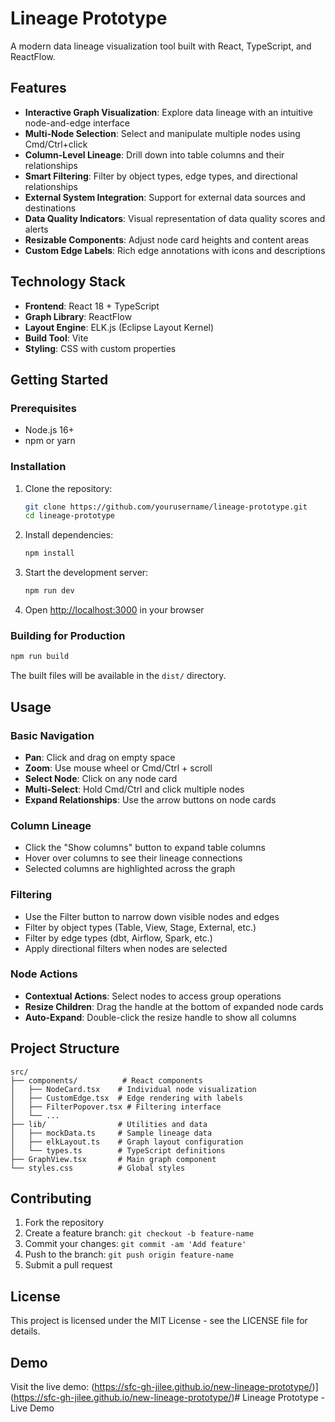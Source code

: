 # Lineage Prototype

A modern data lineage visualization tool built with React, TypeScript, and ReactFlow.

## Features

- **Interactive Graph Visualization**: Explore data lineage with an intuitive node-and-edge interface
- **Multi-Node Selection**: Select and manipulate multiple nodes using Cmd/Ctrl+click
- **Column-Level Lineage**: Drill down into table columns and their relationships
- **Smart Filtering**: Filter by object types, edge types, and directional relationships
- **External System Integration**: Support for external data sources and destinations
- **Data Quality Indicators**: Visual representation of data quality scores and alerts
- **Resizable Components**: Adjust node card heights and content areas
- **Custom Edge Labels**: Rich edge annotations with icons and descriptions

## Technology Stack

- **Frontend**: React 18 + TypeScript
- **Graph Library**: ReactFlow
- **Layout Engine**: ELK.js (Eclipse Layout Kernel)
- **Build Tool**: Vite
- **Styling**: CSS with custom properties

## Getting Started

### Prerequisites

- Node.js 16+ 
- npm or yarn

### Installation

1. Clone the repository:
   ```bash
   git clone https://github.com/yourusername/lineage-prototype.git
   cd lineage-prototype
   ```

2. Install dependencies:
   ```bash
   npm install
   ```

3. Start the development server:
   ```bash
   npm run dev
   ```

4. Open [http://localhost:3000](http://localhost:3000) in your browser

### Building for Production

```bash
npm run build
```

The built files will be available in the `dist/` directory.

## Usage

### Basic Navigation

- **Pan**: Click and drag on empty space
- **Zoom**: Use mouse wheel or Cmd/Ctrl + scroll
- **Select Node**: Click on any node card
- **Multi-Select**: Hold Cmd/Ctrl and click multiple nodes
- **Expand Relationships**: Use the arrow buttons on node cards

### Column Lineage

- Click the "Show columns" button to expand table columns
- Hover over columns to see their lineage connections
- Selected columns are highlighted across the graph

### Filtering

- Use the Filter button to narrow down visible nodes and edges
- Filter by object types (Table, View, Stage, External, etc.)
- Filter by edge types (dbt, Airflow, Spark, etc.)
- Apply directional filters when nodes are selected

### Node Actions

- **Contextual Actions**: Select nodes to access group operations
- **Resize Children**: Drag the handle at the bottom of expanded node cards
- **Auto-Expand**: Double-click the resize handle to show all columns

## Project Structure

```
src/
├── components/          # React components
│   ├── NodeCard.tsx    # Individual node visualization
│   ├── CustomEdge.tsx  # Edge rendering with labels
│   ├── FilterPopover.tsx # Filtering interface
│   └── ...
├── lib/                # Utilities and data
│   ├── mockData.ts     # Sample lineage data
│   ├── elkLayout.ts    # Graph layout configuration
│   └── types.ts        # TypeScript definitions
├── GraphView.tsx       # Main graph component
└── styles.css          # Global styles
```

## Contributing

1. Fork the repository
2. Create a feature branch: `git checkout -b feature-name`
3. Commit your changes: `git commit -am 'Add feature'`
4. Push to the branch: `git push origin feature-name`
5. Submit a pull request

## License

This project is licensed under the MIT License - see the LICENSE file for details.

## Demo

Visit the live demo: (https://sfc-gh-jilee.github.io/new-lineage-prototype/)](https://sfc-gh-jilee.github.io/new-lineage-prototype/)# Lineage Prototype - Live Demo

